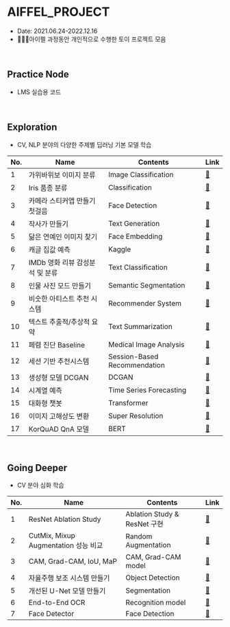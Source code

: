 # AIFFEL_PROJECT
- Date: 2021.06.24-2022.12.16
- 👩🏾‍🔬아이펠 과정동안 개인적으로 수행한 토이 프로젝트 모음

<br/>

## Practice Node
- LMS 실습용 코드

<br/>

## Exploration
- CV, NLP 분야의 다양한 주제별 딥러닝 기본 모델 학습

|No.|Name|Contents|Link|
|--|--|--|--|
|1|가위바위보 이미지 분류|Image Classification|[🔗](https://github.com/cha-suyeon/AIFFEL_PROJECT/blob/main/Exploration/EX1_rock_scissor_paper.ipynb)
|2|Iris 품종 분류|Classification|[🔗](https://github.com/cha-suyeon/AIFFEL_PROJECT/tree/main/Exploration/EX2_project_Classifier%20Model_Evaluation)
|3|카메라 스티커앱 만들기 첫걸음|Face Detection|[🔗](https://github.com/cha-suyeon/AIFFEL_PROJECT/blob/main/Exploration/EX3_Project_Camera_Sticker.ipynb)
|4|작사가 만들기|Text Generation|[🔗](https://github.com/cha-suyeon/AIFFEL_PROJECT/blob/main/Exploration/EX4_Make_a%20_Lyric_Writer.ipynb)
|5|닮은 연예인 이미지 찾기|Face Embedding|[🔗](https://github.com/cha-suyeon/AIFFEL_PROJECT/blob/main/Exploration/EX5_Find_similar%20_celebrities.ipynb)
|6|캐글 집값 예측|Kaggle|[🔗](https://github.com/cha-suyeon/AIFFEL_PROJECT/blob/main/Exploration/EX6_House%20Price%20Prediction.ipynb)
|7|IMDb 영화 리뷰 감성분석 및 분류|Text Classification|[🔗](https://github.com/cha-suyeon/AIFFEL_PROJECT/blob/main/Exploration/EX7_Movie_Review_Sentiment_Analysis.ipynb)
|8|인물 사진 모드 만들기|Semantic Segmentation|[🔗](https://github.com/cha-suyeon/AIFFEL_PROJECT/blob/main/Exploration/EX8_image_segmentation.ipynb)
|9|비숫한 아티스트 추천 시스템|Recommender System|[🔗](https://github.com/cha-suyeon/AIFFEL_PROJECT/blob/main/Exploration/Ex9_Recommendation(Movielens_Dataset).ipynb)
|10|텍스트 추출적/추상적 요약|Text Summarization|[🔗](https://github.com/cha-suyeon/AIFFEL_PROJECT/blob/main/Exploration/EX10_Summarizing_News_Articles.ipynb)
|11|페렴 진단 Baseline|Medical Image Analysis|[🔗](https://github.com/cha-suyeon/AIFFEL_PROJECT/blob/main/Exploration/EX11_Classify_Pneumonia_on_X-rays.ipynb)
|12|세션 기반 추천시스템|Session-Based Recommendation|[🔗](https://github.com/cha-suyeon/AIFFEL_PROJECT/blob/main/Exploration/EX12_Session_based_Recommendation_Movielens_SBR.ipynb)
|13|생성형 모델 DCGAN|DCGAN|[🔗](https://github.com/cha-suyeon/AIFFEL_PROJECT/blob/main/Exploration/EX13_Generate_Image_with_dcGAN(Cifar10).ipynb)
|14|시계열 예측|Time Series Forecasting|[🔗](https://github.com/cha-suyeon/AIFFEL_PROJECT/blob/main/Exploration/EX14_ARIMA_Stock_Prediction.ipynb)
|15|대화형 챗봇|Transformer|[🔗](https://github.com/cha-suyeon/AIFFEL_PROJECT/blob/main/Exploration/EX15_Transformer_Chatbot.ipynb)
|16|이미지 고해상도 변환|Super Resolution|[🔗](https://github.com/cha-suyeon/AIFFEL_PROJECT/tree/main/Exploration/EX16_SRGAN)
|17|KorQuAD QnA 모델|BERT|[🔗](https://github.com/cha-suyeon/AIFFEL_PROJECT/blob/main/Exploration/EX17_KorQuAD_Pretrained_model.ipynb)

<br/>

## Going Deeper
- CV 분야 심화 학습

|No.|Name|Contents|Link|
|--|--|--|--|
|1|ResNet Ablation Study|Ablation Study & ResNet 구현|[🔗](https://github.com/cha-suyeon/AIFFEL_PROJECT/blob/main/Going_Deeper/Project_01_ResNet_Ablation_Study.ipynb)
|2|CutMix, Mixup Augmentation 성능 비교|Random Augmentation|[🔗](https://github.com/cha-suyeon/AIFFEL_PROJECT/blob/main/Going_Deeper/Project_02_CutMix_Mixup.ipynb)
|3|CAM, Grad-CAM, IoU, MaP|CAM, Grad-CAM model|[🔗]()
|4|자율주행 보조 시스템 만들기|Object Detection|[🔗](https://nbviewer.org/github/cha-suyeon/AIFFEL_PROJECT/blob/main/Going_Deeper/Project_03_CAM_vs_Grad_CAM_IoU.ipynb)
|5|개선된 U-Net 모델 만들기|Segmentation|[🔗](https://github.com/cha-suyeon/AIFFEL_PROJECT/blob/main/Going_Deeper/Project_05_segmentation_U-Net_vs_U-Net%2B%2B.ipynb)
|6|End-to-End OCR|Recognition model|[🔗](https://github.com/cha-suyeon/AIFFEL_PROJECT/blob/main/Going_Deeper/Project_06_End-to-End_OCR.ipynb)
|7|Face Detector|Face Detection|[🔗](https://github.com/cha-suyeon/AIFFEL_PROJECT/blob/main/Going_Deeper/Project_07_face_detector.ipynb)
